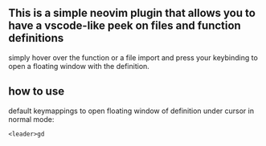 ## This is a simple neovim plugin that allows you to have a vscode-like peek on files and function definitions

simply hover over the function or a file import and press your keybinding to open a floating window with the definition.

## how to use

default keymappings to open floating window of definition under cursor in normal mode:

```vim
<leader>gd
``` 

